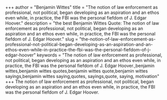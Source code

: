 +++
author = "Benjamin Wittes"
title = "The notion of law enforcement as professional, not political, began developing as an aspiration and an ethos even while, in practice, the FBI was the personal fiefdom of J. Edgar Hoover."
description = "the best Benjamin Wittes Quote: The notion of law enforcement as professional, not political, began developing as an aspiration and an ethos even while, in practice, the FBI was the personal fiefdom of J. Edgar Hoover."
slug = "the-notion-of-law-enforcement-as-professional-not-political-began-developing-as-an-aspiration-and-an-ethos-even-while-in-practice-the-fbi-was-the-personal-fiefdom-of-j-edgar-hoover"
keywords = "The notion of law enforcement as professional, not political, began developing as an aspiration and an ethos even while, in practice, the FBI was the personal fiefdom of J. Edgar Hoover.,benjamin wittes,benjamin wittes quotes,benjamin wittes quote,benjamin wittes sayings,benjamin wittes saying,quotes, sayings,quote, saying, motivation"
+++
The notion of law enforcement as professional, not political, began developing as an aspiration and an ethos even while, in practice, the FBI was the personal fiefdom of J. Edgar Hoover.
